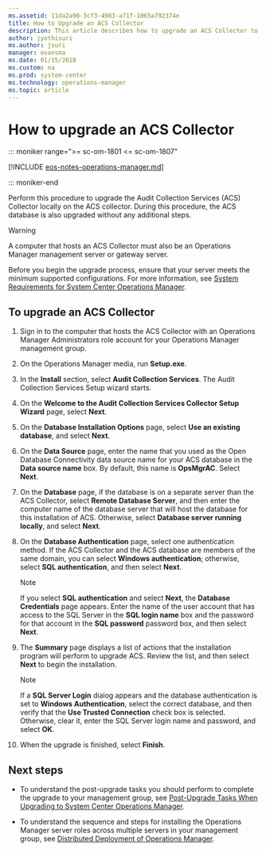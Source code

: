 ```yaml
---
ms.assetid: 11da2a90-3cf3-4983-a71f-1065a792374e
title: How to Upgrade an ACS Collector
description: This article describes how to upgrade an ACS Collector to the latest version of System Center Operations Manager.
author: jyothisuri
ms.author: jsuri
manager: evansma
ms.date: 01/15/2018
ms.custom: na
ms.prod: system-center
ms.technology: operations-manager
ms.topic: article
---
```


# How to upgrade an ACS Collector

::: moniker range=">= sc-om-1801 <= sc-om-1807"

[!INCLUDE [eos-notes-operations-manager.md](../includes/eos-notes-operations-manager.md)]

::: moniker-end

Perform this procedure to upgrade the Audit Collection Services (ACS) Collector locally on the ACS collector. During this procedure, the ACS database is also upgraded without any additional steps.

> [!WARNING]
> A computer that hosts an ACS Collector must also be an Operations Manager management server or gateway server.

Before you begin the upgrade process, ensure that your server meets the minimum supported configurations. For more information, see [System Requirements for System Center Operations Manager](./system-requirements.md).

## To upgrade an ACS Collector

1.  Sign in to the computer that hosts the ACS Collector with an Operations Manager Administrators role account for your Operations Manager management group.

2.  On the Operations Manager media, run **Setup.exe**.

3.  In the **Install** section, select **Audit Collection Services**. The Audit Collection Services Setup wizard starts.

4.  On the **Welcome to the Audit Collection Services Collector Setup Wizard** page, select **Next**.

5.  On the **Database Installation Options** page, select **Use an existing database**, and select **Next**.

6.  On the **Data Source** page, enter the name that you used as the Open Database Connectivity data source name for your ACS database in the **Data source name** box. By default, this name is **OpsMgrAC**. Select **Next**.

7.  On the **Database** page, if the database is on a separate server than the ACS Collector, select **Remote Database Server**, and then enter the computer name of the database server that will host the database for this installation of ACS. Otherwise, select **Database server running locally**, and select **Next**.

8.  On the **Database Authentication** page, select one authentication method. If the ACS Collector and the ACS database are members of the same domain, you can select **Windows authentication**; otherwise, select **SQL authentication**, and then select **Next**.

    > [!NOTE]
    > If you select **SQL authentication** and select **Next**, the **Database Credentials** page appears. Enter the name of the user account that has access to the SQL Server in the **SQL login name** box and the password for that account in the **SQL password** password box, and then select **Next**.

9. The **Summary** page displays a list of actions that the installation program will perform to upgrade ACS. Review the list, and then select **Next** to begin the installation.

    > [!NOTE]
    > If a **SQL Server Login** dialog appears and the database authentication is set to **Windows Authentication**, select the correct database, and then verify that the **Use Trusted Connection** check box is selected. Otherwise, clear it, enter the SQL Server login name and password, and select **OK**.

10. When the upgrade is finished, select **Finish**.

## Next steps

- To understand the post-upgrade tasks you should perform to complete the upgrade to your management group, see [Post-Upgrade Tasks When Upgrading to System Center Operations Manager](deploy-upgrade-post-tasks.md).

- To understand the sequence and steps for installing the Operations Manager server roles across multiple servers in your management group, see [Distributed Deployment of Operations Manager](deploy-distributed-deployment.md).
